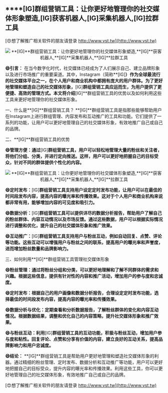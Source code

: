 ## ****[IG]**群组营销工具：让你更好地管理你的社交媒体形象塑造,**[IG]**获客机器人,**[IG]**采集机器人,**[IG]**拉群工具**

[😍想了解推广相关软件的朋友请登录 http://www.vst.tw](http://www.vst.tw)

 <center><img src="https://vst.tw/MP4/tuiguang/png/0.png" alt="**[IG]**群组营销工具：让你更好地管理你的社交媒体形象塑造,**[IG]**获客机器人,**[IG]**采集机器人,**[IG]**拉群工具"></center>

**😄引言：**
在当今数字化时代，社交媒体已经成为了人们展示自己、建立品牌形象以及进行市场推广的重要渠道。其中，Instagram（简称**[IG]**）作为全球最流行的社交媒体平台之一，在个人用户和商业机构中都拥有庞大的用户群体。为了更好地管理和塑造自己的社交媒体形象，**[IG]**群组营销工具应运而生，为用户提供了更便捷、高效的管理方式。本文将介绍**[IG]**群组营销工具的优势以及如何利用这些工具来更好地管理你的社交媒体形象。

一、什么是**[IG]**群组营销工具？
**[IG]**群组营销工具是指那些能够帮助用户在Instagram上进行群组管理、内容发布和互动推广的工具和功能。它们提供了一系列的功能，让用户可以更好地管理自己的社交媒体形象，有效地推广自己或自己的品牌。

二、**[IG]**群组营销工具的优势

**😄管理方便：通过**[IG]**群组营销工具，用户可以轻松地管理大量的粉丝和关注者，将他们分组、分类，并进行定向推送。这样，用户可以更好地把握自己的目标受众，针对不同的群体提供个性化的内容。**

 <center><img src="https://vst.tw/MP4/tuiguang/png/4.png" alt="**[IG]**群组营销工具：让你更好地管理你的社交媒体形象塑造,**[IG]**获客机器人,**[IG]**采集机器人,**[IG]**拉群工具"></center>

**😄定时发布：**[IG]**群组营销工具支持用户设定定时发布功能，让用户可以在最佳的时间段发布内容，提高内容的曝光率和传播效果。这对于个人用户和商业机构来说都非常有用，能够增加内容的可见度和吸引力。**

**😄数据分析：**[IG]**群组营销工具可以提供详尽的数据分析报告，帮助用户了解自己的粉丝群体、内容互动情况以及市场反馈。通过这些数据，用户可以根据实际情况进行调整和优化，提升自己的社交媒体形象和推广效果。**

**😄互动推广：**[IG]**群组营销工具支持用户与粉丝互动，例如自动回复、点赞、评论等功能。这些互动可以增强用户与粉丝之间的联系，提高用户的曝光率和声誉度，进而增加粉丝数量和品牌影响力。**

三、如何利用**[IG]**群组营销工具管理社交媒体形象

**😄粉丝管理：通过将粉丝分组和分类，可以更好地理解和了解不同群体的需求和兴趣。根据这些信息，提供有针对性的内容和推广活动，增加用户的参与度和忠诚度。**

**😄定时发布：根据自己的用户画像和数据分析报告，合理设定定时发布功能，选择最佳的时间段发布内容，提高内容的曝光率和传播效果。**

**😄数据分析与优化：定期查看和分析数据报告，了解粉丝群体的变化和内容互动情况。根据数据结果，调整和优化自己的内容策略，提升社交媒体形象和推广效果。**

**😄与粉丝互动：利用**[IG]**群组营销工具的互动功能，积极与粉丝互动，增加用户参与度和粘性。回复评论、点赞和分享有价值的内容，建立良好的互动关系，提高品牌影响力和用户忠诚度。**

**😄结论：**
**[IG]**群组营销工具是帮助用户更好地管理和塑造社交媒体形象的利器。通过精细的粉丝管理、定时发布、数据分析和互动推广等功能，用户可以更好地把握自己的目标受众，提升内容的曝光率和传播效果。利用这些工具，你可以更好地管理自己的社交媒体形象，有效地推广自己或自己的品牌。

[😍想了解推广相关软件的朋友请登录 http://www.vst.tw](http://www.vst.tw)



